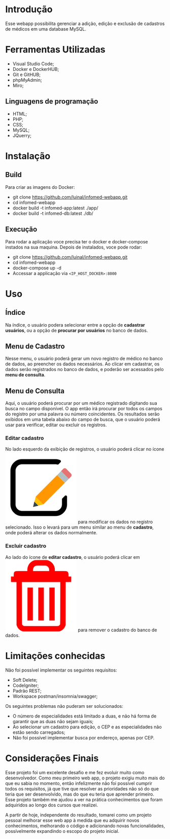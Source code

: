 # Introdução
Esse webapp possibilita gerenciar a adição, edição e exclusão de cadastros de médicos em uma database MySQL.

# Ferramentas Utilizadas
* Visual Studio Code;
* Docker e DockerHUB;
* Git e GitHUB;
* phpMyAdmin;
* Miro;

## Linguagens de programação
* HTML;
* PHP;
* CSS;
* MySQL;
* JQuerry;

# Instalação
## Build

Para criar as imagens do Docker:

- git clone https://github.com/luinal/infomed-webapp.git
- cd infomed-webapp
- docker build -t infomed-app:latest ./app/
- docker build -t infomed-db:latest ./db/

## Execução

Para rodar a aplicação voce precisa ter o docker e docker-compose instados na sua maquina. Depois de instalados, voce pode rodar:

- git clone https://github.com/luinal/infomed-webapp.git
- cd infomed-webapp
- docker-compose up -d
- Accessar a applicação via `<IP_HOST_DOCKER>:8000`

# Uso
## Índice
Na índice, o usuário podera selecionar entre a opção de **cadastrar usuários**, ou a opção de **procurar por usuários** no banco de dados.

## Menu de Cadastro
Nesse menu, o usuário poderá gerar um novo registro de médico no banco de dados, ao preencher os dados necessários. Ao clicar em cadastrar, os dados serão registrados no banco de dados, e poderão ser acessados pelo **menu de consulta**.

## Menu de Consulta
Aqui, o usuário poderá procurar por um médico registrado digitando sua busca no campo disponível. O app então irá procurar por todos os campos do registro por uma palavra ou número coincidentes. Os resultados serão exibidos em uma tabela abaixo do campo de busca, que o usuário poderá usar para verificar, editar ou excluir os registros.

### Editar cadastro
No lado esquerdo da exibição de registros, o usuário poderá clicar no ícone ![edição](app/imagens/edit.png) para modificar os dados no registro selecionado. Isso o levará para um menu similar ao menu de **cadastro**, onde poderá alterar os dados normalmente.

### Excluir cadastro
Ao lado do ícone de **editar cadastro**, o usuário poderá clicar em ![exclusão](app/imagens/delete.png) para remover o cadastro do banco de dados.

# Limitações conhecidas
Não foi possível implementar os seguintes requisitos:
- Soft Delete;
- CodeIgniter;
- Padrão REST;
- Workspace postman/insomnia/swagger;

Os seguintes problemas não puderam ser solucionados:
- O número de especialidades está limitado a duas, e não há forma de garantir que as duas não sejam iguais;
- Ao selecionar um cadastro para edição, o CEP e as especialidades não estão sendo carregados;
- Não foi possível implementar busca por endereço, apenas por CEP.

# Considerações Finais
Esse projeto foi um excelente desafio e me fez evoluir muito como desenvolvedor. Como meu primeiro web app, o projeto exigiu muito mais do que eu sabia no momento, então infelizmente não foi possível cumprir todos os requisitos, já que tive que resolver as prioridades não só do que teria que ser desenvolvido, mas do que eu teria que aprender primeiro. Esse projeto também me ajudou a ver na prática conhecimentos que foram adquiridos ao longo dos cursos que realizei.

A partir de hoje, independente do resultado, tomarei como um projeto pessoal melhorar esse web app à medida que eu adquirir novos conhecimentos, melhorando o código e adicionando novas funcionalidades, possívelmente expandindo o escopo do projeto inicial.